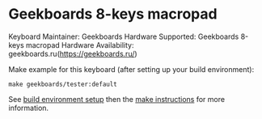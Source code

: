 Geekboards 8-keys macropad
=====

Keyboard Maintainer: Geekboards
Hardware Supported: Geekboards 8-keys macropad 
Hardware Availability: geekboards.ru(https://geekboards.ru/)

Make example for this keyboard (after setting up your build environment):

    make geekboards/tester:default

See [build environment setup](https://docs.qmk.fm/#/getting_started_build_tools) then the [make instructions](https://docs.qmk.fm/#/getting_started_make_guide) for more information.
